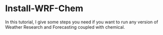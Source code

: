 # Install-WRF-Chem
In this tutorial, I give some steps you need if you want to run any version of Weather Research and Forecasting coupled with chemical. 
